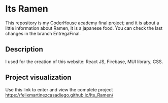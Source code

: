 # Its Ramen 

This repository is my CoderHouse academy final project; and it is about a little information about Ramen, it is a japanese food. You can check the last changes in the branch EntregaFinal.

## Description

I used for the creation of this website: React JS, Firebase, MUI library, CSS.

## Project visualization

Use this link to enter and view the complete project https://felixmartinezcasadiego.github.io/Its_Ramen/
